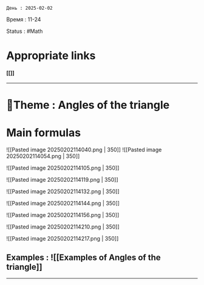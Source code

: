 	День : 2025-02-02 
Время : 11-24

Status : #Math  


# Appropriate links
#### [[]]

---

# 📏Theme : Angles of the triangle

 # Main formulas

![[Pasted image 20250202114040.png | 350]]
![[Pasted image 20250202114054.png | 350]]

![[Pasted image 20250202114105.png | 350]]

![[Pasted image 20250202114119.png | 350]]

![[Pasted image 20250202114132.png | 350]]


![[Pasted image 20250202114144.png | 350]]

![[Pasted image 20250202114156.png | 350]]

![[Pasted image 20250202114210.png | 350]]

![[Pasted image 20250202114217.png | 350]]


## Examples : ![[Examples of Angles of the triangle]]


---

